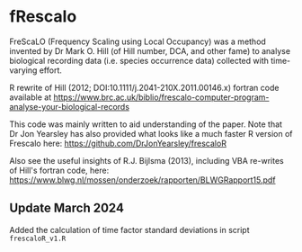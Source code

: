 # fRescalo
FreScaLO (Frequency Scaling using Local Occupancy) was a method invented by Dr Mark O. Hill (of Hill number, DCA, and other fame) to analyse biological recording data (i.e. species occurrence data) collected with time-varying effort.

R rewrite of Hill (2012; DOI:10.1111/j.2041-210X.2011.00146.x) fortran code available at https://www.brc.ac.uk/biblio/frescalo-computer-program-analyse-your-biological-records

This code was mainly written to aid understanding of the paper. Note that Dr Jon Yearsley has also provided what looks like a much faster R version of Frescalo here: https://github.com/DrJonYearsley/frescaloR

Also see the useful insights of R.J. Bijlsma (2013), including VBA re-writes of Hill's fortran code, here: https://www.blwg.nl/mossen/onderzoek/rapporten/BLWGRapport15.pdf

## Update March 2024
Added the calculation of time factor standard deviations in script `frescaloR_v1.R`
